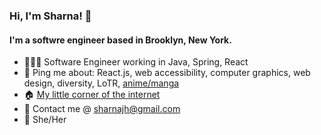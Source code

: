 ### Hi, I'm Sharna! 👋

#### I'm a softwre engineer based in Brooklyn, New York.

* 👩🏽‍💻 Software Engineer working in Java, Spring, React
* 💬 Ping me about: React.js, web accessibility, computer graphics, web design, diversity, LoTR, [anime/manga](https://anilist.co/user/frimize3n/)
* 🏠 [My little corner of the internet](https://sharna.dev)
* 💌 Contact me @ [sharnajh@gmail.com](mailto:sharnajh@gmail.com)
* 🌸 She/Her
